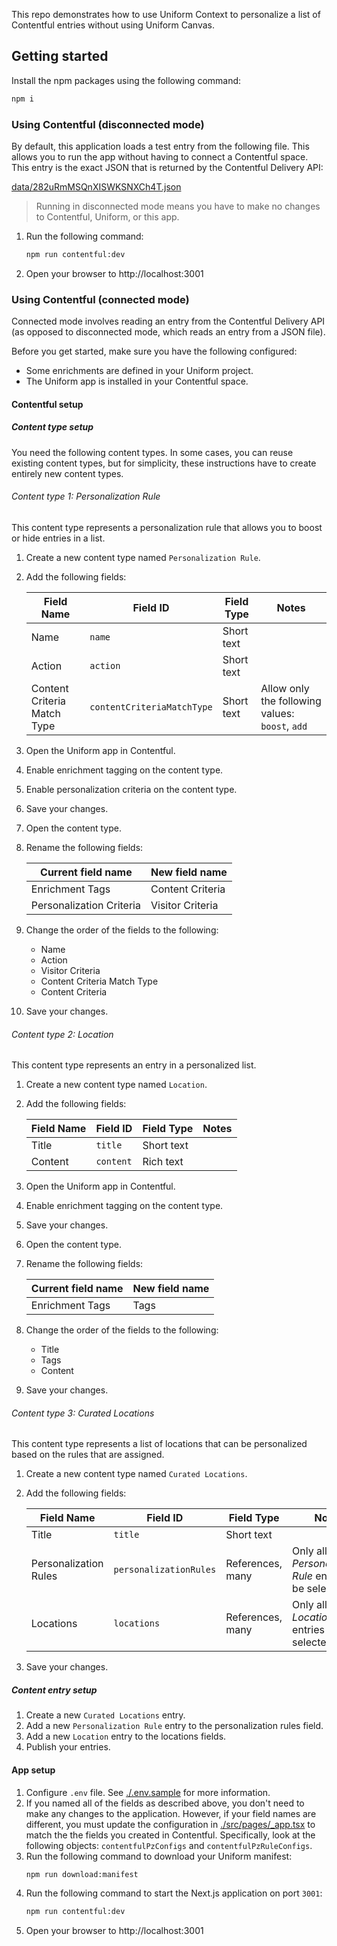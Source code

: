 This repo demonstrates how to use Uniform Context to personalize a list of Contentful entries without using Uniform Canvas.

## Getting started

Install the npm packages using the following command:
```sh
npm i
```

### Using Contentful (disconnected mode)

By default, this application loads a test entry 
from the following file. This allows you to run
the app without having to connect a Contentful
space. This entry is the exact JSON that is 
returned by the Contentful Delivery API:

[data/282uRmMSQnXISWKSNXCh4T.json](data/282uRmMSQnXISWKSNXCh4T.json)

> Running in disconnected mode means you have to make
> no changes to Contentful, Uniform, or this app.

1. Run the following command:
    ```sh
    npm run contentful:dev
    ```
1. Open your browser to http://localhost:3001

### Using Contentful (connected mode)

Connected mode involves reading an entry from the Contentful Delivery API (as opposed to disconnected mode, which reads an entry from a JSON file).

Before you get started, make sure you have the following configured:

* Some enrichments are defined in your Uniform project.
* The Uniform app is installed in your Contentful space.

#### Contentful setup

##### Content type setup
You need the following content types. In some cases, you can reuse existing content types, but for simplicity, these instructions have to create entirely new content types.

###### Content type 1: Personalization Rule
This content type represents a personalization rule that allows you to boost or hide entries in a list.

1. Create a new content type named `Personalization Rule`.
1. Add the following fields:

    | Field Name | Field ID  | Field Type | Notes |
    | -----------| --------- | ---------- | ----- |
    | Name                        | `name`                       | Short text | |
    | Action                      | `action`                     | Short text | |
    | Content Criteria Match Type | `contentCriteriaMatchType`   | Short text | Allow only the following values: `boost`, `add` |

1. Open the Uniform app in Contentful.
1. Enable enrichment tagging on the content type.
1. Enable personalization criteria on the content type.
1. Save your changes.
1. Open the content type.
1. Rename the following fields:

    | Current field name       | New field name   |
    | ------------------------ | ---------------- |
    | Enrichment Tags          | Content Criteria |
    | Personalization Criteria | Visitor Criteria |

1. Change the order of the fields to the following:
    * Name
    * Action
    * Visitor Criteria
    * Content Criteria Match Type
    * Content Criteria
1. Save your changes.

###### Content type 2: Location
This content type represents an entry in a personalized list.

1. Create a new content type named `Location`.
1. Add the following fields:

    | Field Name | Field ID  | Field Type | Notes |
    | -----------| ----------| ---------- | ----- |
    | Title      | `title`   | Short text | |
    | Content    | `content` | Rich text  | |

1. Open the Uniform app in Contentful.
1. Enable enrichment tagging on the content type.
1. Save your changes.
1. Open the content type.
1. Rename the following fields:

    | Current field name       | New field name   |
    | ------------------------ | ---------------- |
    | Enrichment Tags          | Tags             |

1. Change the order of the fields to the following:
    * Title
    * Tags
    * Content
1. Save your changes.

###### Content type 3: Curated Locations
This content type represents a list of locations that can be personalized based on the rules that are assigned.

1. Create a new content type named `Curated Locations`.
1. Add the following fields:

    | Field Name | Field ID  | Field Type | Notes |
    | -----------| ----------| ---------- | ----- |
    | Title                 | `title`                | Short text        | |
    | Personalization Rules | `personalizationRules` | References, many | Only allow *Personalization Rule* entries to be selected. |
    | Locations             | `locations`            | References, many  | Only allow *Location* entries to be selected. |

1. Save your changes.

##### Content entry setup
1. Create a new `Curated Locations` entry.
1. Add a new `Personalization Rule` entry to the personalization rules field.
1. Add a new `Location` entry to the locations fields.
1. Publish your entries.

#### App setup
1. Configure `.env` file. See [./.env.sample](.env.sample) for more information.
1. If you named all of the fields as described above, you don't need to make any changes to the application. However, if your field names are different, you must update the configuration in [./src/pages/_app.tsx](src/pages/_app.tsx) to match the the fields you created in Contentful. Specifically, look at the following objects: `contentfulPzConfigs` and `contentfulPzRuleConfigs`.
1. Run the following command to download your Uniform manifest:
    ```sh
    npm run download:manifest
    ```
1. Run the following command to start the Next.js application on port `3001`:
    ```sh
    npm run contentful:dev
    ```
1. Open your browser to http://localhost:3001
